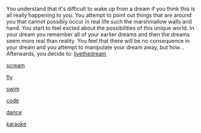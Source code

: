 You understand that it's difficult to wake up from a dream if you think this is all really happening to you.
You attempt to point out things that are around you that cannot possibly occur in real life
such the marshmallow walls and hand.
You start to feel excted about the possibilities of this unique world.
In your dream you remember all of your earlier dreams and then the dreams seem more real than reality. 
You feel that there will be no consequence in your dream and you attempt to manipulate your dream away, but how...
Afterwards, you decide to:
[livethedream](../livethedream/livethedream.md)

[scream](../scream/scream.md)

[fly](../dream/fly/fly.md)

[swim](../dream/swim/swim.md)

[code](../dream/code/code.md)

[dance](../dance/dance.md)

[karaoke](../karaoke/nope.md)
